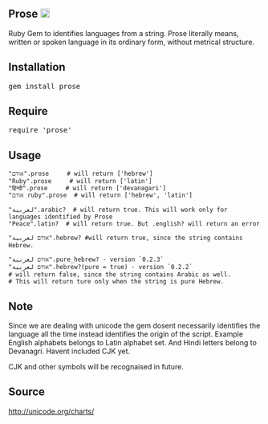 ## Prose <a href="http://badge.fury.io/rb/prose"><img src="https://badge.fury.io/rb/prose.svg" alt="Gem Version" height="18"></a>
Ruby Gem to identifies languages from a string. Prose literally means, written or spoken language in its ordinary form, without metrical structure.

## Installation
<tt>gem install prose</tt>

## Require
<tt>require 'prose'</tt>

## Usage
	"אודם".prose     # will return ['hebrew']
	"Ruby".prose     # will return ['latin']
	"हिन्दी".prose     # will return ['devanagari']
	"אודם ruby".prose  # will return ['hebrew', 'latin']

	"لعربية".arabic?  # will return true. This will work only for languages identified by Prose
	"Peace".latin?  # will return true. But .english? will return an error

	"אודם لعربية".hebrew? #will return true, since the string contains Hebrew.
	
	"אודם لعربية".pure_hebrew? - version `0.2.3`
	"אודם لعربية".hebrew?(pure = true) - version `0.2.2`
	# will return false, since the string contains Arabic as well. 
	# This will return ture only when the string is pure Hebrew.

## Note
 Since we are dealing with unicode the gem dosent necessarily identifies the language all the time instead identifies the origin of the script. Example English alphabets belongs to Latin alphabet set. And Hindi letters belong to Devanagri. Havent included CJK yet.

 CJK and other symbols will be recognaised in future.

## Source
http://unicode.org/charts/
